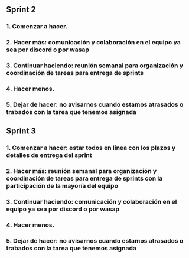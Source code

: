 ## Sprint 2

### 1. Comenzar a hacer.

### 2. Hacer más: comunicación y colaboración en el equipo ya sea por discord o por wasap

### 3. Continuar haciendo: reunión semanal para organización y coordinación de tareas para entrega de sprints 

### 4. Hacer menos.

### 5. Dejar de hacer: no avisarnos cuando estamos atrasados o trabados con la tarea que tenemos asignada


## Sprint 3

### 1. Comenzar a hacer: estar todos en línea con los plazos y detalles de entrega del sprint 

### 2. Hacer más: reunión semanal para organización y coordinación de tareas para entrega de sprints con la participación de la mayoría del equipo

### 3. Continuar haciendo: comunicación y colaboración en el equipo ya sea por discord o por wasap

### 4. Hacer menos.

### 5. Dejar de hacer: no avisarnos cuando estamos atrasados o trabados con la tarea que tenemos asignada
